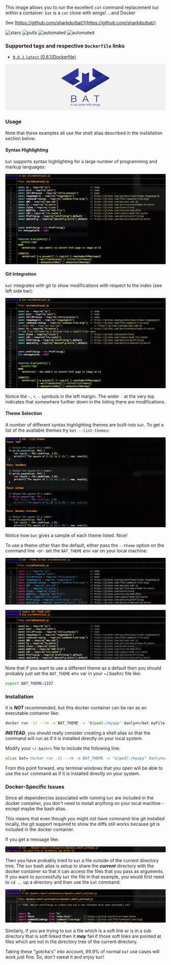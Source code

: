 This image allows you to run the excellent `cat` command replacement `bat` within a container.  `bat` is a `cat` clone with wings! ...and Docker

See [https://github.com/sharkdp/bat/](https://github.com/sharkdp/bat/)

![stars](https://img.shields.io/docker/stars/danlynn/ember-cli.svg) ![pulls](https://img.shields.io/docker/pulls/danlynn/ember-cli.svg) ![automated](https://img.shields.io/docker/automated/danlynn/ember-cli.svg) ![automated](https://img.shields.io/docker/build/danlynn/ember-cli.svg)

### Supported tags and respective `Dockerfile` links

+ [`0.6.1`,`latest` (0.6.1/Dockerfile)](https://github.com/danlynn/bat/blob/0.6.1/Dockerfile)

![bat logo](https://raw.githubusercontent.com/danlynn/bat/master/README_assets/bat_logo_header.svg?sanitize=true)

### Usage

Note that these examples all use the shell alias described in the installation section below.

#### Syntax Highlighting

`bat` supports syntax highlighting for a large number of programming and markup languages:

![Syntax Highlighting Example](https://raw.githubusercontent.com/danlynn/bat/master/README_assets/syntax_highlighting.png)

#### Git Integration

`bat` integrates with git to show modifications with respect to the index (see left side bar):

![Git Integration Example](https://raw.githubusercontent.com/danlynn/bat/master/README_assets/git_integration.png)

Notice the `~`, `+`, `-` symbols in the left margin.  The wider `-` at the very top indicates that somewhere further down in the listing there are modifications.

#### Theme Selection

A number of different syntax highlighting themes are built-into `bat`.  To get a list of the available themes try `bat --list-themes`:

![List themes](https://raw.githubusercontent.com/danlynn/bat/master/README_assets/list_themes.png)

Notice how `bat` gives a sample of each theme listed. Nice!

To use a theme other than the default, either pass the `--theme` option on the command line -or- set the `BAT_THEME` env var on your local machine:

![Select theme](https://raw.githubusercontent.com/danlynn/bat/master/README_assets/select_theme1.png)

![Select theme](https://raw.githubusercontent.com/danlynn/bat/master/README_assets/select_theme2.png)

Note that if you want to use a different theme as a default then you should probably just set the `BAT_THEME` env var in your ~/.bashrc file like:

```bash
export BAT_THEME=1337
```

### Installation

It is __*NOT*__ recommended, but this docker container can be ran as an executable container like:

```bash
docker run -it --rm -e BAT_THEME -v "$(pwd):/myapp" danlynn/bat myFile.js
```

__*INSTEAD*__, you should really consider creating a shell alias so that the command will run as if it is installed directly on your local system.

Modify your `~/.bashrc` file to include the following line:

```bash
alias bat='docker run -it --rm -e BAT_THEME -v "$(pwd):/myapp" danlynn/bat'
```

From this point forward, any terminal windows that you open will be able to use the `bat` command as if it is installed directly on your system.

### Docker-Specific Issues

Since all dependencies associated with running `bat` are included in the docker container, you don't need to install anything on your local machine - except maybe the bash alias.

This means that even though you might not have command-line git installed locally, the git support required to show the diffs still works because git is included in the docker container.

If you get a message like:

![Git Integration Example](https://raw.githubusercontent.com/danlynn/bat/master/README_assets/no_such_file.png)

Then you have probably tried to `bat` a file outside of the current directory tree.  The `bat` bash alias is setup to share the __*current*__ directory with the docker container so that it can access the files that you pass as arguments.  If you want to successfully `bat` the file in that example, you would first need to `cd ..` up a directory and then use the `bat` command:

![Git Integration Example](https://raw.githubusercontent.com/danlynn/bat/master/README_assets/dir_tree.png)

Similarly, if you are trying to `bat` a file which is a soft link or is in a sub directory that is soft linked then it __*may*__ fail if those soft links are pointed at files which are not in the directory tree of the current directory.

Taking these "gotcha's" into account, 99.9% of normal `bat` use cases will work just fine.  So, don't sweat it and enjoy `bat`!
